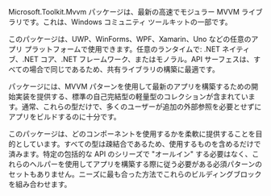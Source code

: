 ﻿Microsoft.Toolkit.Mvvm パッケージは、最新の高速でモジュラー MVVM ライブラリです。これは、Windows コミュニティ ツールキットの一部です。

このパッケージは、UWP、WinForms、WPF、Xamarin、Uno などの任意のアプリ プラットフォームで使用できます。任意のランタイムで: .NET ネイティブ、.NET コア、.NET フレームワーク、またはモノラル。API サーフェスは、すべての場合で同じであるため、共有ライブラリの構築に最適です。

パッケージには、MVVM パターンを使用して最新のアプリを構築するための開始実装を提供する、標準の自己完結型の軽量型のコレクションが含まれています。通常、これらの型だけで、多くのユーザーが追加の外部参照を必要とせずにアプリをビルドするのに十分です。

このパッケージは、どのコンポーネントを使用するかを柔軟に提供することを目的としています。すべての型は疎結合であるため、使用するものを含めるだけで済みます。特定の包括的な API のシリーズで "オールイン" する必要はなく、これらのヘルパーを使用してアプリを構築する際に従う必要がある必須パターンのセットもありません。ニーズに最も合った方法でこれらのビルディングブロックを組み合わせます。